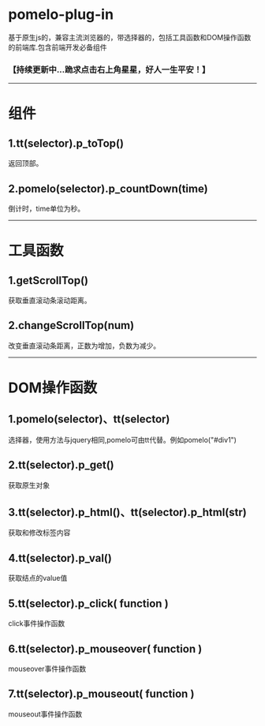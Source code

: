 # pomelo-plug-in
基于原生js的，兼容主流浏览器的，带选择器的，包括工具函数和DOM操作函数的前端库.包含前端开发必备组件<br>
<h3>【持续更新中...跪求点击右上角星星，好人一生平安！】</h3>
<hr>
<h1>组件</h1>
<h2>1.tt(selector).p_toTop()</h2>
返回顶部。
<h2>2.pomelo(selector).p_countDown(time)</h2>
倒计时，time单位为秒。
<hr>
<h1>工具函数</h1>
<h2>1.getScrollTop()</h2>
获取垂直滚动条滚动距离。
<h2>2.changeScrollTop(num)</h2>
改变垂直滚动条距离，正数为增加，负数为减少。
<hr>
<h1>DOM操作函数</h1>
<h2>1.pomelo(selector)、tt(selector)</h2>
选择器，使用方法与jquery相同,pomelo可由tt代替。例如pomelo("#div1")
<h2>2.tt(selector).p_get()</h2>
获取原生对象
<h2>3.tt(selector).p_html()、tt(selector).p_html(str)</h2>
获取和修改标签内容
<h2>4.tt(selector).p_val()</h2>
获取结点的value值
<h2>5.tt(selector).p_click( function )</h2>
click事件操作函数
<h2>6.tt(selector).p_mouseover( function )</h2>
mouseover事件操作函数
<h2>7.tt(selector).p_mouseout( function )</h2>
mouseout事件操作函数

